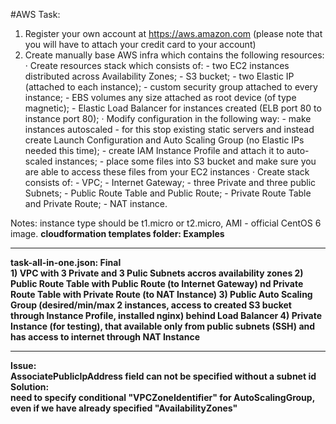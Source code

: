 #AWS Task:

1. Register your own account at https://aws.amazon.com (please note that you will have to attach your credit card to your account)
2. Create manually base AWS infra which contains the following resources:
            · Create resources stack which consists of:
                        - two EC2 instances distributed across Availability Zones;
                        - S3 bucket;
                        - two Elastic IP (attached to each instance);
                        - custom security group attached to every instance;
                        - EBS volumes any size attached as root device (of type magnetic);
                        - Elastic Load Balancer for instances created (ELB port 80 to instance port 80);
            · Modify configuration in the following way:
                        - make instances autoscaled - for this stop existing static servers and instead create Launch Configuration and Auto Scaling Group (no Elastic IPs needed this time);
                        - create IAM Instance Profile and attach it to auto-scaled instances;
                        - place some files into S3 bucket and make sure you are able to access these files from your EC2 instances
            · Create stack consists of:
                        - VPC;
                        - Internet Gateway;
                        - three Private and three public Subnets;
                        - Public Route Table and Public Route;
                        - Private Route Table and Private Route;
                        - NAT instance.

Notes: instance type should be t1.micro or t2.micro, AMI - official CentOS 6 image.
<b>cloudformation templates folder<b>: Examples
<hr>
<b>task-all-in-one.json</b>: Final<br>
1) VPC with 3 Private and 3 Pulic Subnets accros availability zones
2) Public Route Table with Public Route (to Internet Gateway) nd Private Route Table with Private Route (to NAT Instance) 
3) Public Auto Scaling Group (desired/min/max 2 instances, access to created S3 bucket through Instance Profile, installed nginx) behind Load Balancer
4) Private Instance (for testing), that available only from public subnets (SSH) and has access to internet through NAT Instance 

<hr>
Issue:<br>
AssociatePublicIpAddress field can not be specified without a subnet id<br>
Solution:<br>
need to specify conditional "VPCZoneIdentifier" for AutoScalingGroup, even if we have already specified "AvailabilityZones"

